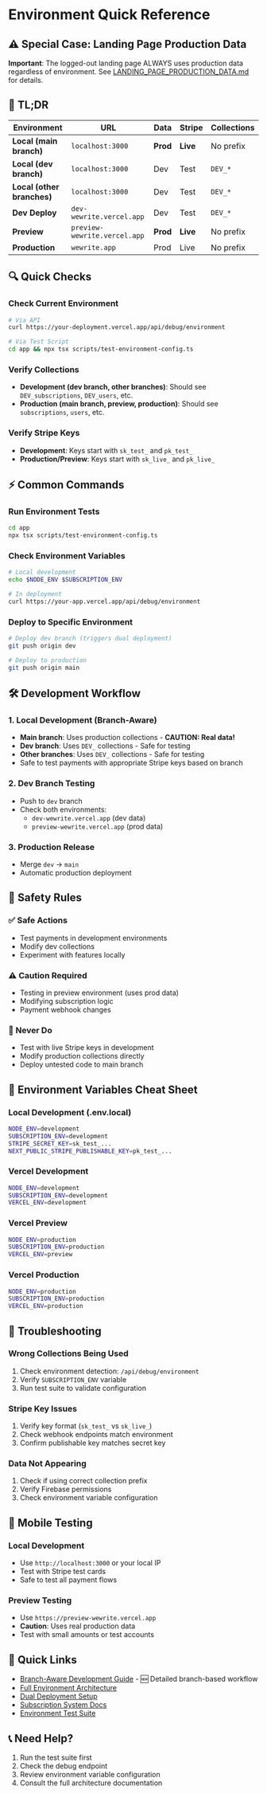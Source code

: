 # Environment Quick Reference

## ⚠️ Special Case: Landing Page Production Data

**Important**: The logged-out landing page ALWAYS uses production data regardless of environment. See [LANDING_PAGE_PRODUCTION_DATA.md](./LANDING_PAGE_PRODUCTION_DATA.md) for details.

## 🚀 TL;DR

| Environment | URL | Data | Stripe | Collections |
|-------------|-----|------|--------|-------------|
| **Local (main branch)** | `localhost:3000` | **Prod** | **Live** | No prefix |
| **Local (dev branch)** | `localhost:3000` | Dev | Test | `DEV_*` |
| **Local (other branches)** | `localhost:3000` | Dev | Test | `DEV_*` |
| **Dev Deploy** | `dev-wewrite.vercel.app` | Dev | Test | `DEV_*` |
| **Preview** | `preview-wewrite.vercel.app` | **Prod** | **Live** | No prefix |
| **Production** | `wewrite.app` | Prod | Live | No prefix |

## 🔍 Quick Checks

### Check Current Environment
```bash
# Via API
curl https://your-deployment.vercel.app/api/debug/environment

# Via Test Script
cd app && npx tsx scripts/test-environment-config.ts
```

### Verify Collections
- **Development (dev branch, other branches)**: Should see `DEV_subscriptions`, `DEV_users`, etc.
- **Production (main branch, preview, production)**: Should see `subscriptions`, `users`, etc.

### Verify Stripe Keys
- **Development**: Keys start with `sk_test_` and `pk_test_`
- **Production/Preview**: Keys start with `sk_live_` and `pk_live_`

## ⚡ Common Commands

### Run Environment Tests
```bash
cd app
npx tsx scripts/test-environment-config.ts
```

### Check Environment Variables
```bash
# Local development
echo $NODE_ENV $SUBSCRIPTION_ENV

# In deployment
curl https://your-app.vercel.app/api/debug/environment
```

### Deploy to Specific Environment
```bash
# Deploy dev branch (triggers dual deployment)
git push origin dev

# Deploy to production
git push origin main
```

## 🛠️ Development Workflow

### 1. Local Development (Branch-Aware)
- **Main branch**: Uses production collections - **CAUTION: Real data!**
- **Dev branch**: Uses `DEV_` collections - Safe for testing
- **Other branches**: Uses `DEV_` collections - Safe for testing
- Safe to test payments with appropriate Stripe keys based on branch

### 2. Dev Branch Testing
- Push to `dev` branch
- Check both environments:
  - `dev-wewrite.vercel.app` (dev data)
  - `preview-wewrite.vercel.app` (prod data)

### 3. Production Release
- Merge `dev` → `main`
- Automatic production deployment

## 🚨 Safety Rules

### ✅ Safe Actions
- Test payments in development environments
- Modify dev collections
- Experiment with features locally

### ⚠️ Caution Required
- Testing in preview environment (uses prod data)
- Modifying subscription logic
- Payment webhook changes

### 🚫 Never Do
- Test with live Stripe keys in development
- Modify production collections directly
- Deploy untested code to main branch

## 🔧 Environment Variables Cheat Sheet

### Local Development (.env.local)
```bash
NODE_ENV=development
SUBSCRIPTION_ENV=development
STRIPE_SECRET_KEY=sk_test_...
NEXT_PUBLIC_STRIPE_PUBLISHABLE_KEY=pk_test_...
```

### Vercel Development
```bash
NODE_ENV=development
SUBSCRIPTION_ENV=development
VERCEL_ENV=development
```

### Vercel Preview
```bash
NODE_ENV=production
SUBSCRIPTION_ENV=production
VERCEL_ENV=preview
```

### Vercel Production
```bash
NODE_ENV=production
SUBSCRIPTION_ENV=production
VERCEL_ENV=production
```

## 🐛 Troubleshooting

### Wrong Collections Being Used
1. Check environment detection: `/api/debug/environment`
2. Verify `SUBSCRIPTION_ENV` variable
3. Run test suite to validate configuration

### Stripe Key Issues
1. Verify key format (`sk_test_` vs `sk_live_`)
2. Check webhook endpoints match environment
3. Confirm publishable key matches secret key

### Data Not Appearing
1. Check if using correct collection prefix
2. Verify Firebase permissions
3. Check environment variable configuration

## 📱 Mobile Testing

### Local Development
- Use `http://localhost:3000` or your local IP
- Test with Stripe test cards
- Safe to test all payment flows

### Preview Testing
- Use `https://preview-wewrite.vercel.app`
- **Caution**: Uses real production data
- Test with small amounts or test accounts

## 🔗 Quick Links

- [Branch-Aware Development Guide](./BRANCH_AWARE_DEVELOPMENT.md) - 🆕 Detailed branch-based workflow
- [Full Environment Architecture](./ENVIRONMENT_ARCHITECTURE.md)
- [Dual Deployment Setup](../scripts/setup-dual-deployment.md)
- [Subscription System Docs](./SUBSCRIPTION_SYSTEM.md)
- [Environment Test Suite](../app/scripts/test-environment-config.ts)

## 📞 Need Help?

1. Run the test suite first
2. Check the debug endpoint
3. Review environment variable configuration
4. Consult the full architecture documentation
